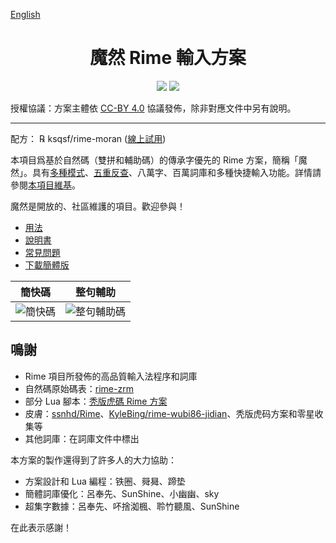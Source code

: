 [English](README-en.md)

<h1 align="center">魔然 Rime 輸入方案</h1>

<p align="center">
<a href="https://github.com/ksqsf/rime-moran/issues"><img src="https://img.shields.io/badge/%E6%AD%A1%E8%BF%8E-%E5%8F%83%E8%88%87%E8%B2%A2%E7%8D%BB-1dd3b0?style=for-the-badge&logo=github"/></a>
<a href="https://my-rime.vercel.app/?plum=ksqsf/rime-moran:moran,moran_sentence,moran_fixed,moran_aux"><img src="https://img.shields.io/badge/MyRIME-線上試用-1dd3b0?style=for-the-badge&logo=github"/></a>
</p>

授權協議：方案主體依 [CC-BY 4.0](http://creativecommons.org/licenses/by/4.0/) 協議發佈，除非對應文件中另有說明。

---

配方： ℞ ksqsf/rime-moran ([線上試用](https://my-rime.vercel.app/?plum=ksqsf/rime-moran:moran,moran_sentence,moran_fixed))

本項目爲基於自然碼（雙拼和輔助碼）的傳承字優先的 Rime 方案，簡稱「魔然」。具有[多種模式](https://github.com/ksqsf/rime-moran/wiki/%E5%90%84%E8%BC%B8%E5%85%A5%E6%A8%A1%E5%BC%8F%E8%AA%AA%E6%98%8E)、[五重反查](https://github.com/ksqsf/rime-moran/wiki/%E6%95%99%E7%A8%8B#%E5%85%B6%E4%BA%94%E6%9B%B0%E4%BA%94%E9%87%8D%E5%8F%8D%E6%9F%A5)、八萬字、百萬詞庫和多種快捷輸入功能。詳情請參閱[本項目維基](https://github.com/ksqsf/rime-moran/wiki)。

魔然是開放的、社區維護的項目。歡迎參與！

- [用法](https://github.com/ksqsf/rime-moran/wiki/%E6%95%99%E7%A8%8B#%E5%85%B6%E4%B8%89%E6%9B%B0%E5%96%AE%E5%AD%97%E8%BC%B8%E5%85%A5%E6%96%B9%E5%BC%8F)
- [說明書](https://github.com/ksqsf/rime-moran/wiki)
- [常見問題](https://github.com/ksqsf/rime-moran/wiki/%E5%B8%B8%E8%A6%8B%E5%95%8F%E9%A1%8C)
- [下載簡體版](https://github.com/ksqsf/rime-moran/wiki/%E7%AE%80%E4%BD%93%E7%89%88)

| 簡快碼                              | 整句輔助                                 |
|-------------------------------------|------------------------------------------|
| ![簡快碼](./etc/screenshot-bql.png) | ![整句輔助碼](./etc/screenshot-poem.png) |

## 鳴謝

+ Rime 項目所發佈的高品質輸入法程序和詞庫
+ 自然碼原始碼表：[rime-zrm](https://github.com/bigshans/rime-zrm)
+ 部分 Lua 腳本：[秃版虎碼 Rime 方案](https://tiger-code.com/)
+ 皮膚：[ssnhd/Rime](https://github.com/ssnhd/rime/)、[KyleBing/rime-wubi86-jidian](https://github.com/KyleBing/rime-wubi86-jidian/)、秃版虎码方案和零星收集等
+ 其他詞庫：在詞庫文件中標出

本方案的製作還得到了許多人的大力協助：

- 方案設計和 Lua 編程：铁圈、䑝曻、蹄垫
- 簡體詞庫優化：呂奉先、SunShine、小幽幽、sky
- 超集字數據：呂奉先、吥捨洳楓、聆竹聽風、SunShine

在此表示感謝！

